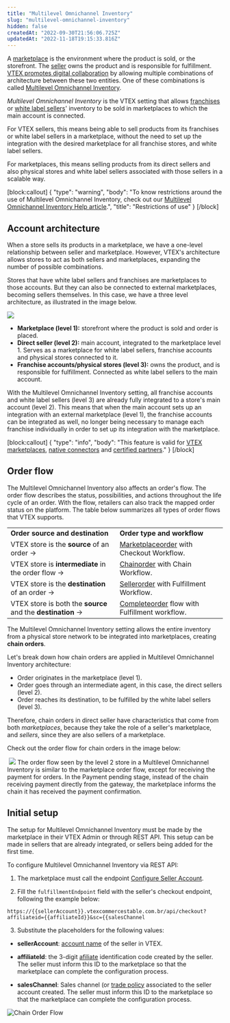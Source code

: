 ```yaml
---
title: "Multilevel Omnichannel Inventory"
slug: "multilevel-omnichannel-inventory"
hidden: false
createdAt: "2022-09-30T21:56:06.725Z"
updatedAt: "2022-11-18T19:15:33.816Z"
---
```


A [marketplace](https://help.vtex.com/pt/tutorial/estrategias-de-marketplace-na-vtex--tutorials_402) is the environment where the product is sold, or the storefront. The [seller](https://help.vtex.com/en/tutorial/estrategias-de-marketplace-na-vtex--tutorials_402#selling-on-marketplaces) owns the product and is responsible for fulfillment. [VTEX promotes digital collaboration](https://vtex.com/us-en/ecommerce-marketplace/) by allowing multiple combinations of architecture between these two entities. One of these combinations is called [Multilevel Omnichannel Inventory](https://help.vtex.com/pt/tutorial/multilevel-omnichannel-inventory--7M1xyCZWUyCB7PcjNtOyw4).

*Multilevel Omnichannel Inventory* is the VTEX setting that allows [franchises](https://help.vtex.com/en/tutorial/o-que-e-conta-franquia--kWQC6RkFSCUFGgY5gSjdl) or [white label sellers](https://help.vtex.com/en/tutorial/white-label-seller--5orlGHyDHGAYciQ64oEgKa)' inventory to be sold in marketplaces to which the main account is connected.

For VTEX sellers, this means being able to sell products from its franchises or white label sellers in a marketplace, without the need to set up the integration with the desired marketplace for all franchise stores, and white label sellers.

For marketplaces, this means selling products from its direct sellers and also physical stores and white label sellers associated with those sellers in a scalable way.

[block:callout]
{
  "type": "warning",
  "body": "To know restrictions around the use of Multilevel Omnichannel Inventory, check out our [Multilevel Omnichannel Inventory Help article](https://help.vtex.com/pt/tutorial/multilevel-omnichannel-inventory--7M1xyCZWUyCB7PcjNtOyw4).",
  "title": "Restrictions of use"
}
[/block]

## Account architecture

When a store sells its products in a marketplace, we have a one-level relationship between seller and marketplace. However, VTEX's architecture allows stores to act as both sellers and marketplaces, expanding the number of possible combinations.

Stores that have white label sellers and franchises are marketplaces to those accounts. But they can also be connected to external marketplaces, becoming sellers themselves. In this case, we have a three level architecture, as illustrated in the image below.

![](https://raw.githubusercontent.com/vtexdocs/dev-portal-content/main/images/multilevel-omnichannel-inventory-0.png)

- **Marketplace (level 1):** storefront where the product is sold and order is placed.
- **Direct seller (level 2):** main account, integrated to the marketplace level 1. Serves as a marketplace for white label sellers, franchise accounts and physical stores connected to it.
- **Franchise accounts/physical stores (level 3):** owns the product, and is responsible for fulfillment. Connected as white label sellers to the main account.

With the Multilevel Omnichannel Inventory setting, all franchise accounts and white label sellers (level 3) are already fully integrated to a store's main account (level 2). This means that when the main account sets up an integration with an external marketplace (level 1), the franchise accounts can be integrated as well, no longer being necessary to manage each franchise individually in order to set up its integration with the marketplace.

[block:callout]
{
  "type": "info",
  "body": "This feature is valid for [VTEX marketplaces](https://help.vtex.com/pt/tutorial/marketplace-strategies-at-vtex--tutorials_402#ser-um-marketplace-vtex), [native connectors](https://help.vtex.com/pt/tutorial/marketplace-strategies-at-vtex--tutorials_402#integrado-a-conector-nativo-vtex) and [certified partners](https://help.vtex.com/pt/tutorial/marketplace-strategies-at-vtex--tutorials_402#integrado-a-conector-certificado-parceiro)."
}
[/block]

## Order flow

The Multilevel Omnichannel Inventory also affects an order's flow. The order flow describes the status, possibilities, and actions throughout the life cycle of an order. With the flow, retailers can also track the mapped order status on the platform. The table below summarizes all types of order flows that VTEX supports.

<table>
    <tr>
        <td><strong>Order source and destination</strong></td>
        <td><strong>Order type and workflow</strong></td>
    </tr>
    <tr>
        <td>VTEX store is the <strong>source</strong> of an order →</td>
        <td><a
                href="https://help.vtex.com/en/tutorial/fluxo-e-status-de-pedidos--tutorials_196#marketplace-flow">Marketplaceorder</a>
            with Checkout Workflow.</td>
    </tr>
    <tr>
        <td>VTEX store is <strong>intermediate</strong> in the order flow →</td>
        <td><a
                href="https://help.vtex.com/en/tutorial/fluxo-e-status-de-pedidos--tutorials_196#chain-flow">Chainorder</a>
            with Chain Workflow.</td>
    </tr>
    <tr>
        <td>VTEX store is the <strong>destination</strong> of an order →</td>
        <td><a
                href="https://help.vtex.com/en/tutorial/fluxo-e-status-de-pedidos--tutorials_196#seller-flow">Sellerorder</a>
            with Fulfillment Workflow.</td>
    </tr>
    <tr>
        <td>VTEX store is both the <strong>source</strong> and the <strong>destination</strong> →</td>
        <td><a
                href="https://help.vtex.com/en/tutorial/fluxo-e-status-de-pedidos--tutorials_196#complete-flow">Completeorder</a>
            flow with Fulfillment workflow.</td>
    </tr>
</table>

The Multilevel Omnichannel Inventory setting allows the entire inventory from a physical store network to be integrated into marketplaces, creating **chain orders**.

Let's break down how chain orders are applied in Multilevel Omnichannel Inventory architecture:

- Order originates in the marketplace (level 1).
- Order goes through an intermediate agent, in this case, the direct sellers (level 2).
- Order reaches its destination, to be fulfilled by the white label sellers (level 3).

Therefore, chain orders in direct seller have characteristics that come from both *marketplaces*, because they take the role of a seller's marketplace, and *sellers*, since they are also sellers of a marketplace.

Check out the order flow for chain orders in the image below:

​
![](https://raw.githubusercontent.com/vtexdocs/dev-portal-content/main/images/multilevel-omnichannel-inventory-1.png)
The order flow seen by the level 2 store in a Multilevel Omnichannel Inventory is similar to the marketplace order flow, except for receiving the payment for orders. In the Payment pending stage, instead of the chain receiving payment directly from the gateway, the marketplace informs the chain it has received the payment confirmation.

## Initial setup

The setup for Multilevel Omnichannel Inventory must be made by the marketplace in their VTEX Admin or through REST API. This setup can be made in sellers that are already integrated, or sellers being added for the first time.

To configure Multilevel Omnichannel Inventory via REST API:

1. The marketplace must call the endpoint [Configure Seller Account](https://developers.vtex.com/vtex-rest-api/reference/upsertsellerrequest).

2. Fill the `fulfillmentEndpoint` field with the seller's checkout endpoint, following the example below:

```
https://{{sellerAccount}}.vtexcommercestable.com.br/api/checkout?affiliateid={{affiliateId}}&sc={{salesChannel
```

3. Substitute the placeholders for the following values:

- **sellerAccount**: [account name](https://help.vtex.com/pt/tutorial/o-que-e-account-name--i0mIGLcg3QyEy8OCicEoC) of the seller in VTEX.

- **affiliateId**: the 3-digit [afiliate](https://help.vtex.com/pt/tutorial/o-que-e-afiliado--4bN3e1YarSEammk2yOeMc0) identification code created by the seller. The seller must inform this ID to the marketplace so that the marketplace can complete the configuration process.

- **salesChannel**: Sales channel (or [trade policy](https://help.vtex.com/en/tutorial/como-funciona-uma-politica-comercial--6Xef8PZiFm40kg2STrMkMV#master-data) associated to the seller account created. The seller must inform this ID to the marketplace so that the marketplace can complete the configuration process.

![Chain Order Flow](https://raw.githubusercontent.com/vtexdocs/dev-portal-content/main/images/multilevel-omnichannel-inventory-2.png)
